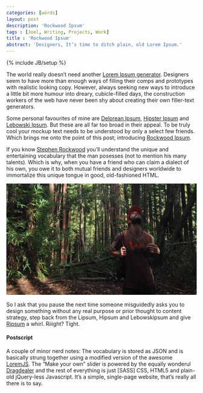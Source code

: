 ```yaml
---
categories: [words]
layout: post
description: 'Rockwood Ipsum'
tags : [Joel, Writing, Projects, Work]
title : 'Rockwood Ipsum'
abstract: 'Designers, It’s time to ditch plain, old Lorem Ipsum.'
---
```

{% include JB/setup %}

The world really doesn’t need another [Lorem Ipsum generator](http://lipsum.com). Designers seem to have more than enough ways of filling their comps and prototypes with realistic looking copy. However, always seeking new ways to introduce a little bit more humour into dreary, cubicle-filled days, the construction workers of the web have never been shy about creating their own filler-text generators.

Some personal favourites of mine are [Delorean Ipsum](http://www.deloreanipsum.com), [Hipster Ipsum](http://hipsum.co) and [Lebowski Ipsum](http://www.lebowskiipsum.com). But these are all far too broad in their appeal. To be truly cool your mockup text needs to be understood by only a select few friends. Which brings me onto the point of this post; introducing [Rockwood Ipsum](http://rockwoodipsum.us).

If you know [Stephen Rockwood](http://stephenrockwood.com) you’ll understand the unique and entertaining vocabulary that the man posesses (not to mention his many talents). Which is why, when you have a friend who can claim a dialect of his own, you owe it to both mutual friends and designers worldwide to immortalize this unique tongue in good, old-fashioned HTML.

<img alt="The man behind Rockwood Ipsum" class="bordered" src="/assets/img/words/rockwoodipsum-stephen.jpg" />

So I ask that you pause the next time someone misguidedly asks you to design something without any real purpose or prior thought to content strategy, step back from the Lipsum, Hipsum and Lebowskipsum and give [Ripsum](http://rockwoodipsum.us) a whirl. Riiight? Tight.

#### Postscript 
A couple of minor nerd notes: The vocabulary is stored as JSON and is basically strung together using a modified version of the awesome [LoremJS](https://github.com/f/loremjs). The “Make your own” slider is powered by the equally wonderul [Dragdealer](http://skidding.github.io/dragdealer) and the rest of everything is just [SASS] CSS, HTML5 and plain-old jQuery-less Javascript. It’s a simple, single-page website, that’s really all there is to say.